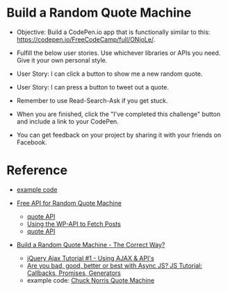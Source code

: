 
# Build a Random Quote Machine

- Objective: Build a CodePen.io app that is functionally similar to this: https://codepen.io/FreeCodeCamp/full/ONjoLe/. 

- Fulfill the below user stories. Use whichever libraries or APIs you need. Give it your own personal style.

- User Story: I can click a button to show me a new random quote.

- User Story: I can press a button to tweet out a quote.

- Remember to use Read-Search-Ask if you get stuck.

- When you are finished, click the "I've completed this challenge" button and include a link to your CodePen.

- You can get feedback on your project by sharing it with your friends on Facebook.


# Reference
- [example code](http://codereview.stackexchange.com/questions/136705/random-quote-generator-from-api)

- [Free API for Random Quote Machine](https://www.reddit.com/r/FreeCodeCamp/comments/4b1fox/free_api_for_random_quote_machine/)
  - [quote API](https://quotesondesign.com/api-v4-0/)
  - [Using the WP-API to Fetch Posts](https://css-tricks.com/using-the-wp-api-to-fetch-posts/)
  - [quote API](http://forismatic.com/en)
- [Build a Random Quote Machine - The Correct Way?](https://forum.freecodecamp.com/t/build-a-random-quote-machine-the-correct-way/4776)
  - [jQuery Ajax Tutorial #1 - Using AJAX & API's](https://www.youtube.com/watch?v=fEYx8dQr_cQ&index=14&list=PLoYCgNOIyGACnrXwo5HMCfOH9VT05znGv)
  - [Are you bad, good, better or best with Async JS? JS Tutorial: Callbacks, Promises, Generators](https://www.youtube.com/watch?v=obaSQBBWZLk)
  - example code: [Chuck Norris Quote Machine](http://codepen.io/kjarva/pen/NNRqmg)
